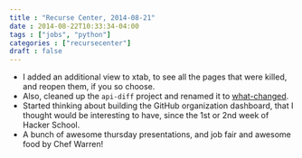 ```yaml
---
title : "Recurse Center, 2014-08-21"
date : 2014-08-22T10:33:34-04:00
tags : ["jobs", "python"]
categories : ["recursecenter"]
draft : false
---
```


-   I added an additional view to xtab, to see all the pages that were killed,
    and reopen them, if you so choose.
-   Also, cleaned up the `api-diff` project and renamed it to [what-changed](https://github.com/punchagan/what-changed).
-   Started thinking about building the GitHub organization dashboard, that I
    thought would be interesting to have, since the 1st or 2nd week of Hacker
    School.
-   A bunch of awesome thursday presentations, and job fair and awesome food by
    Chef Warren!
